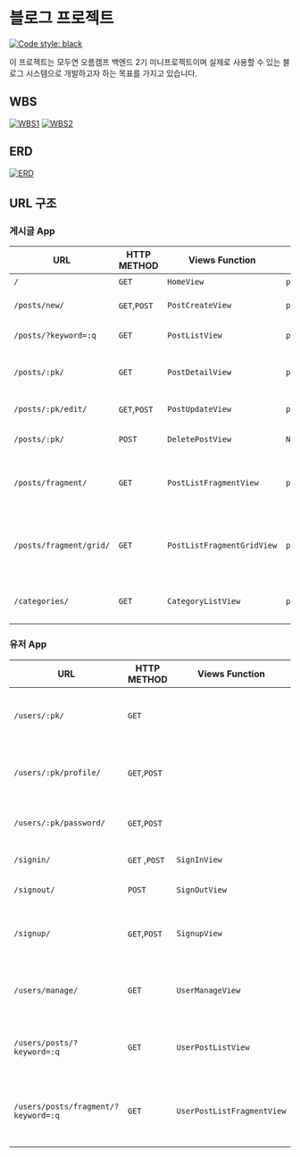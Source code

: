 # 블로그 프로젝트

[![Code style: black](https://img.shields.io/badge/code%20style-black-000000.svg)](https://github.com/psf/black)

이 프로젝트는 모두연 오름캠프 백엔드 2기 미니프로젝트이며 실제로 사용할 수 있는 블로그 시스템으로 개발하고자 하는 목표를 가지고 있습니다.

## WBS

[![WBS1](https://github.com/user-attachments/assets/c62ad0c2-2271-45e3-8faa-bf9f70d8b58a)](https://github.com/users/AlbertImKr/projects/5/views/2)
[![WBS2](https://github.com/user-attachments/assets/4041ec85-08dd-4279-a96e-aa1a86638f41)](https://github.com/users/AlbertImKr/projects/5/views/2)

## ERD

[![ERD](https://github.com/user-attachments/assets/151e6fce-1a4e-4eed-8073-bc6a55c186bf)](https://www.erdcloud.com/d/48L5ncfrCxRGcuixX)

## URL 구조

### 게시글 App

| URL                     | HTTP METHOD  | Views Function             | HTML File Name                      | Note               |
|-------------------------|--------------|----------------------------|-------------------------------------|--------------------|
| `/`                     | `GET`        | `HomeView`                 | `post/index.html`                   | 홈화면                |
| `/posts/new/`           | `GET`,`POST` | `PostCreateView`           | `post/post_form.html`               | 게시글 생성             |
| `/posts/?keyword=:q`    | `GET`        | `PostListView`             | `post/post_list.html`               | 게시글 조회             |
| `/posts/:pk/`           | `GET`        | `PostDetailView`           | `post/post_detail.html`             | 게시글 개별 조회          |
| `/posts/:pk/edit/`      | `GET`,`POST` | `PostUpdateView`           | `post/post_update_form.html`        | 게시글 수정             |
| `/posts/:pk/`           | `POST`       | `DeletePostView`           | `NONE`                              | 게시글 삭제             |
| `/posts/fragment/`      | `GET`        | `PostListFragmentView`     | `post/post_list_fragment.html`      | 게시글 조회 조각 조회       |
| `/posts/fragment/grid/` | `GET`        | `PostListFragmentGridView` | `post/post_list_fragment_grid.html` | 게시글 조회 조각 조회(Grid) |
| `/categories/`          | `GET`        | `CategoryListView`         | `post/category_list.html`           | 카테고리 조회            |

### 유저 App

| URL                                 | HTTP METHOD   | Views Function             | HTML File Name                 | Note         |
|-------------------------------------|---------------|----------------------------|--------------------------------|--------------|
| `/users/:pk/`                       | `GET`         |                            |                                | 유저 개인 페이지    |
| `/users/:pk/profile/`               | `GET`,`POST`  |                            |                                | 유저 프로필 수정    |
| `/users/:pk/password/`              | `GET`,`POST`  |                            |                                | 유저 비밀번호      |
| `/signin/`                          | `GET` ,`POST` | `SignInView`               | `user/signin.html`             | 로그인          |
| `/signout/`                         | `POST`        | `SignOutView`              | `NONE`                         | 로그아웃         |
| `/signup/`                          | `GET`,`POST`  | `SignupView`               | `user/signup.html`             | 회원가입 페이지     |
| `/users/manage/`                    | `GET`         | `UserManageView`           | `user/manage.html`             | 유저 관리페이지     |
| `/users/posts/?keyword=:q`          | `GET`         | `UserPostListView`         | `user/posts.html`              | 유저 개시글 조회    |
| `/users/posts/fragment/?keyword=:q` | `GET`         | `UserPostListFragmentView` | `user/post_list_fragment.html` | 유저 개시글 조각 조회 |






